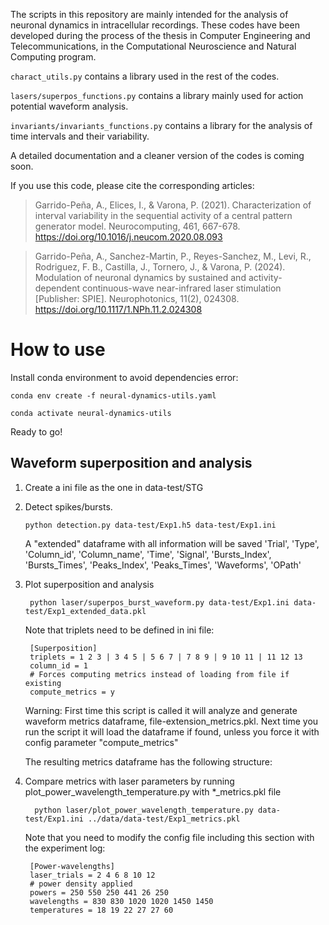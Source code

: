 The scripts in this repository are mainly intended for the analysis of neuronal dynamics in intracellular recordings. These codes have been developed during the process of the thesis in Computer Engineering and Telecommunications, in the Computational Neuroscience and Natural Computing program. 
  
  `charact_utils.py` contains a library used in the rest of the codes. 
  
  `lasers/superpos_functions.py` contains a library mainly used for action potential waveform analysis.
  
  `invariants/invariants_functions.py` contains a library for the analysis of time intervals and their variability. 

A detailed documentation and a cleaner version of the codes is coming soon. 

If you use this code, please cite the corresponding articles:

> Garrido-Peña, A., Elices, I., & Varona, P. (2021). Characterization of interval variability in the sequential activity of a central pattern generator model. Neurocomputing, 461, 667-678. https://doi.org/10.1016/j.neucom.2020.08.093

> Garrido-Peña, A., Sanchez-Martin, P., Reyes-Sanchez, M., Levi, R., Rodriguez, F. B., Castilla, J., Tornero, J., & Varona, P. (2024). Modulation of neuronal dynamics by sustained and activity-dependent continuous-wave near-infrared laser stimulation [Publisher: SPIE]. Neurophotonics, 11(2), 024308. https://doi.org/10.1117/1.NPh.11.2.024308


# How to use

Install conda environment to avoid dependencies error:

	conda env create -f neural-dynamics-utils.yaml

	conda activate neural-dynamics-utils

Ready to go!

## Waveform superposition and analysis
1. Create a ini file as the one in data-test/STG
2. Detect spikes/bursts.

	  ```python detection.py data-test/Exp1.h5 data-test/Exp1.ini```
  
 	 A "extended" dataframe with all information will be saved 
  'Trial', 'Type', 'Column_id', 'Column_name', 'Time', 'Signal', 'Bursts_Index', 'Bursts_Times', 'Peaks_Index', 'Peaks_Times', 'Waveforms', 'OPath'
3. Plot superposition and analysis
  
  		python laser/superpos_burst_waveform.py data-test/Exp1.ini data-test/Exp1_extended_data.pkl
 	 Note that triplets need to be defined in ini file:
 	 
	    [Superposition]
	    triplets = 1 2 3 | 3 4 5 | 5 6 7 | 7 8 9 | 9 10 11 | 11 12 13
	    column_id = 1
		# Forces computing metrics instead of loading from file if existing
		compute_metrics = y
	    

	Warning: First time this script is called it will analyze and generate waveform metrics dataframe, file-extension_metrics.pkl. Next time you run the script it will load the dataframe if found, unless you force it with config parameter "compute_metrics"

	The resulting metrics dataframe has the following structure:
	
	

4. Compare metrics with laser parameters by running plot_power_wavelength_temperature.py with *_metrics.pkl file

		 python laser/plot_power_wavelength_temperature.py data-test/Exp1.ini ../data/data-test/Exp1_metrics.pkl

	Note that you need to modify the config file including this section with the experiment log:
		
		[Power-wavelengths]
		laser_trials = 2 4 6 8 10 12
		# power density applied
		powers = 250 550 250 441 26 250
		wavelengths = 830 830 1020 1020 1450 1450
		temperatures = 18 19 22 27 27 60	 
 
	
